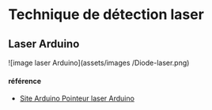 # Technique de détection laser

## Laser Arduino
![image laser Arduino](assets/images
/Diode-laser.png)

































#### référence
- [Site Arduino Pointeur laser Arduino](https://www.electronique-mixte.fr/projet-pointeur-laser-avec-arduino/)
